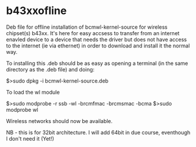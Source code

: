 # b43xxofline
Deb file for offline installation of bcmwl-kernel-source for wireless chipset(s) b43xx.
It's here for easy accsess to transfer from an internet enavled device to a device that
needs the driver but does not have access to the internet (ie via ethernet) in order to
download and install it the normal way.

To installing this .deb should be as easy as opening a terminal (in the same directory as
the .deb file) and doing:

$>sudo dpkg -i bcmwl-kernel-source.deb 

To load the wl module

$>sudo modprobe -r ssb -wl -brcmfmac -brcmsmac -bcma
$>sudo modprobe wl

Wireless networks should now be available.

NB - this is for 32bit architecture. I will add 64bit in due course, eventhough I don't need it (Yet!)

